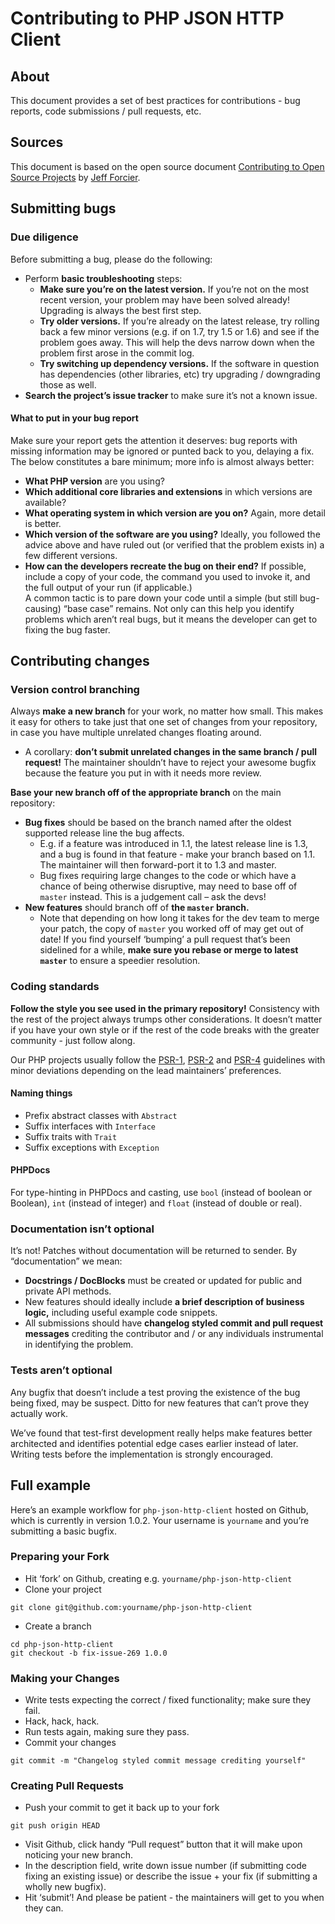 # Contributing to PHP JSON HTTP Client

## About

This document provides a set of best practices for contributions - bug reports, code submissions / pull requests, etc.

## Sources

This document is based on the open source document [Contributing to Open Source Projects](http://contribution-guide-org.readthedocs.org/) by  [Jeff Forcier](https://github.com/bitprophet).

## Submitting bugs

### Due diligence

Before submitting a bug, please do the following:

- Perform **basic troubleshooting** steps:
  - **Make sure you’re on the latest version.** If you’re not on the most recent version, your problem may have been solved already!  
  Upgrading is always the best first step.
  - **Try older versions.** If you’re already on the latest release, try rolling back a few minor versions (e.g. if on 1.7, try 1.5 or 1.6) and see if the problem goes away. This will help the devs narrow down when the problem first arose in the commit log.
  - **Try switching up dependency versions.** If the software in question has dependencies (other libraries, etc) try upgrading / downgrading those as well.
- **Search the project’s issue tracker** to make sure it’s not a known issue.

#### What to put in your bug report

Make sure your report gets the attention it deserves: bug reports with missing information may be ignored or punted back to you, delaying a fix. The below constitutes a bare minimum; more info is almost always better:

- **What PHP version** are you using?
- **Which additional core libraries and extensions** in which versions are available?
- **What operating system in which version are you on?** Again, more detail is better.
- **Which version of the software are you using?** Ideally, you followed the advice above and have ruled out (or verified that the problem exists in) a few different versions.
- **How can the developers recreate the bug on their end?** If possible, include a copy of your code, the command you used to invoke it, and the full output of your run (if applicable.)  
A common tactic is to pare down your code until a simple (but still bug-causing) “base case” remains. Not only can this help you identify problems which aren’t real bugs, but it means the developer can get to fixing the bug faster.

## Contributing changes

### Version control branching

Always **make a new branch** for your work, no matter how small. This makes it easy for others to take just that one set of changes from your repository, in case you have multiple unrelated changes floating around.

- A corollary: **don’t submit unrelated changes in the same branch / pull request!** The maintainer shouldn’t have to reject your awesome bugfix because the feature you put in with it needs more review.

**Base your new branch off of the appropriate branch** on the main repository:

- **Bug fixes** should be based on the branch named after the oldest supported release line the bug affects.
  - E.g. if a feature was introduced in 1.1, the latest release line is 1.3, and a bug is found in that feature - make your branch based on 1.1. The maintainer will then forward-port it to 1.3 and master.
  - Bug fixes requiring large changes to the code or which have a chance of being otherwise disruptive, may need to base off of `master` instead. This is a judgement call – ask the devs!
- **New features** should branch off of **the `master` branch.**
  - Note that depending on how long it takes for the dev team to merge your patch, the copy of `master` you worked off of may get out of date! If you find yourself ‘bumping’ a pull request that’s been sidelined for a while, **make sure you rebase or merge to latest `master`** to ensure a speedier resolution.

### Coding standards

**Follow the style you see used in the primary repository!** Consistency with the rest of the project always trumps other considerations. It doesn’t matter if you have your own style or if the rest of the code breaks with the greater community - just follow along.

Our PHP projects usually follow the [PSR-1](http://www.php-fig.org/psr/psr-1/), [PSR-2](http://www.php-fig.org/psr/psr-2/) and [PSR-4](http://www.php-fig.org/psr/psr-4/) guidelines with minor deviations depending on the lead maintainers’ preferences.

#### Naming things

- Prefix abstract classes with `Abstract`
- Suffix interfaces with `Interface`
- Suffix traits with `Trait`
- Suffix exceptions with `Exception`

#### PHPDocs

For type-hinting in PHPDocs and casting, use `bool` (instead of boolean or Boolean), `int` (instead of integer) and `float` (instead of double or real).

### Documentation isn’t optional

It’s not! Patches without documentation will be returned to sender. By “documentation” we mean:

- **Docstrings / DocBlocks** must be created or updated for public and private API methods.
- New features should ideally include **a brief description of business logic,** including useful example code snippets.
- All submissions should have **changelog styled commit and pull request messages** crediting the contributor and / or any individuals instrumental in identifying the problem.

### Tests aren’t optional

Any bugfix that doesn’t include a test proving the existence of the bug being fixed, may be suspect. Ditto for new features that can’t prove they actually work.

We’ve found that test-first development really helps make features better architected and identifies potential edge cases earlier instead of later. Writing tests before the implementation is strongly encouraged.

## Full example

Here’s an example workflow for `php-json-http-client` hosted on Github, which is currently in version 1.0.2. Your username is `yourname` and you’re submitting a basic bugfix. 

### Preparing your Fork

- Hit ‘fork’ on Github, creating e.g. `yourname/php-json-http-client`
- Clone your project  

```
git clone git@github.com:yourname/php-json-http-client
```

- Create a branch

```
cd php-json-http-client
git checkout -b fix-issue-269 1.0.0
```

### Making your Changes

- Write tests expecting the correct / fixed functionality; make sure they fail.
- Hack, hack, hack.
- Run tests again, making sure they pass.
- Commit your changes

```
git commit -m "Changelog styled commit message crediting yourself"
```

### Creating Pull Requests

- Push your commit to get it back up to your fork

```
git push origin HEAD
```

- Visit Github, click handy “Pull request” button that it will make upon noticing your new branch.
- In the description field, write down issue number (if submitting code fixing an existing issue) or describe the issue + your fix (if submitting a wholly new bugfix).
- Hit ‘submit’! And please be patient - the maintainers will get to you when they can.

